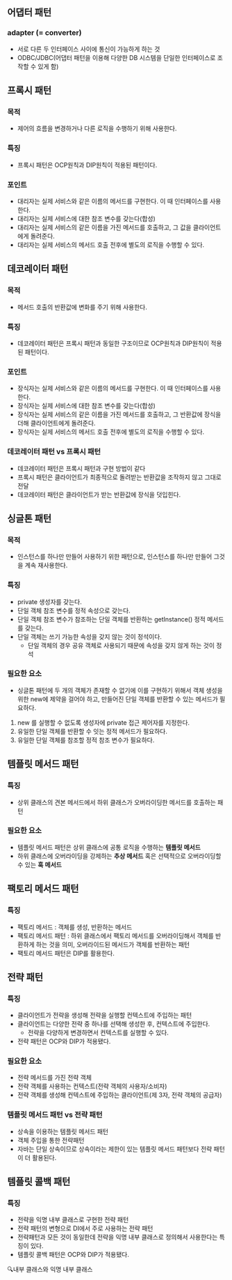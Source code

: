 ## 어댑터 패턴

### adapter (= converter)

- 서로 다른 두 인터페이스 사이에 통신이 가능하게 하는 것
- ODBC/JDBC(어댑터 패턴을 이용해 다양한 DB 시스템을 단일한 인터페이스로 조작할 수 있게 함)

## 프록시 패턴

### 목적

- 제어의 흐름을 변경하거나 다른 로직을 수행하기 위해 사용한다.

### 특징

- 프록시 패턴은 OCP원칙과 DIP원칙이 적용된 패턴이다.

### 포인트

- 대리자는 실제 서비스와 같은 이름의 메서드를 구현한다. 이 때 인터페이스를 사용한다.
- 대리자는 실제 서비스에 대한 참조 변수를 갖는다(합성)
- 대리자는 실제 서비스의 같은 이름을 가진 메서드를 호출하고, 그 값을 클라이언트에게 돌려준다.
- 대리자는 실제 서비스의 메서드 호출 전후에 별도의 로직을 수행할 수 있다.

## 데코레이터 패턴

### 목적

- 메서드 호출의 반환값에 변화를 주기 위해 사용한다.

### 특징

- 데코레이터 패턴은 프록시 패턴과 동일한 구조이므로 OCP원칙과 DIP원칙이 적용된 패턴이다.

### 포인트

- 장식자는 실제 서비스와 같은 이름의 메서드를 구현한다. 이 때 인터페이스를 사용한다.
- 장식자는 실제 서비스에 대한 참조 변수를 갖는다(합성)
- 장식자는 실제 서비스의 같은 이름을 가진 메서드를 호출하고, 그 반환값에 장식을 더해 클라이언트에게 돌려준다.
- 장식자는 실제 서비스의 메서드 호출 전후에 별도의 로직을 수행할 수 있다.

### 데코레이터 패턴 vs 프록시 패턴

- 데코레이터 패턴은 프록시 패턴과 구현 방법이 같다
- 프록시 패턴은 클라이언트가 최종적으로 돌려받는 반환값을 조작하지 않고 그대로 전달
- 데코레이터 패턴은 클라이언트가 받는 반환값에 장식을 덧입힌다.

## 싱글톤 패턴

### 목적

- 인스턴스를 하나만 만들어 사용하기 위한 패턴으로, 인스턴스를 하나만 만들어 그것을 계속 재사용한다.

### 특징

- private 생성자를 갖는다.
- 단일 객체 참조 변수를 정적 속성으로 갖는다.
- 단일 객체 참조 변수가 참조하는 단일 객체를 반환하는 getInstance() 정적 메서드를 갖는다.
- 단일 객체는 쓰기 가능한 속성을 갖지 않는 것이 정석이다.
    - 단일 객체의 경우 공유 객체로 사용되기 때문에 속성을 갖지 않게 하는 것이 정석

### 필요한 요소

- 싱글톤 패턴에 두 개의 객체가 존재할 수 없기에 이를 구현하기 위해서 객체 생성을 위한 new에 제약을 걸어야 하고, 만들어진 단일 객체를 반환할 수 있는 메서드가 필요하다.
1. new 를 실행할 수 없도록 생성자에 private 접근 제어자를 지정한다.
2. 유일한 단일 객체를 반환할 수 잇는 정적 메서드가 필요하다.
3. 유일한 단일 객체를 참조할 정적 참조 변수가 필요하다.

## 템플릿 메서드 패턴

### 특징

- 상위 클래스의 견본 메서드에서 하위 클래스가 오버라이딩한 메서드를 호출하는 패턴

### 필요한 요소

- 템플릿 메서드 패턴은 상위 클래스에 공통 로직을 수행하는 **템플릿 메서드**
- 하위 클래스에 오버라이딩을 강제하는 **추상 메서드** 혹은 선택적으로 오버라이딩할 수 있는 **훅 메서드**

## 팩토리 메서드 패턴

### 특징

- 팩토리 메서드 : 객체를 생성, 반환하는 메서드
- 팩토리 메서드 패턴 : 하위 클래스에서 팩토리 메서드를 오버라이딩해서 객체를 반환하게 하는 것을 의미, 오버라이드된 메서드가 객체를 반환하는 패턴
- 팩토리 메서드 패턴은 DIP를 활용한다.

## 전략 패턴

### 특징

- 클라이언트가 전략을 생성해 전략을 실행할 컨텍스트에 주입하는 패턴
- 클라이언트는 다양한 전략 중 하나를 선택해 생성한 후, 컨텍스트에 주입한다.
    - 전략을 다양하게 변경하면서 컨텍스트를 실행할 수 있다.
- 전략 패턴은 OCP와 DIP가 적용됐다.

### 필요한 요소

- 전략 메서드를 가진 전략 객체
- 전략 객체를 사용하는 컨텍스트(전략 객체의 사용자/소비자)
- 전략 객체를 생성해 컨텍스트에 주입하는 클라이언트(제 3자, 전략 객체의 공급자)

### 템플릿 메서드 패턴 vs 전략 패턴

- 상속을 이용하는 템플릿 메서드 패턴
- 객체 주입을 통한 전략패턴
- 자바는 단일 상속이므로 상속이라는 제한이 있는 템플릿 메서드 패턴보다 전략 패턴이 더 활용된다.

## 템플릿 콜백 패턴

### 특징

- 전략을 익명 내부 클래스로 구현한 전략 패턴
- 전략 패턴의 변형으로 DI에서 주로 사용하는 전략 패턴
- 전략패턴과 모든 것이 동일한데 전략을 익명 내부 클래스로 정의해서 사용한다는 특징이 있다.
- 템플릿 콜백 패턴은 OCP와 DIP가 적용됐다.

🔍내부 클래스와 익명 내부 클래스
